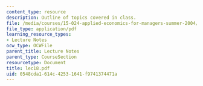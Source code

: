 ```yaml
---
content_type: resource
description: Outline of topics covered in class.
file: /media/courses/15-024-applied-economics-for-managers-summer-2004/0548cda1614c42531641f9741374471a_lec18.pdf
file_type: application/pdf
learning_resource_types:
- Lecture Notes
ocw_type: OCWFile
parent_title: Lecture Notes
parent_type: CourseSection
resourcetype: Document
title: lec18.pdf
uid: 0548cda1-614c-4253-1641-f9741374471a
---
```

